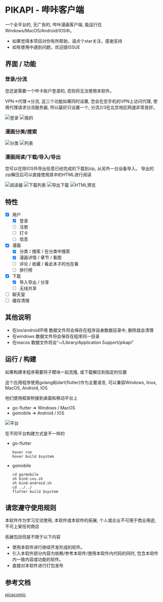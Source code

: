 PIKAPI - 哔咔客户端
========
一个全平台的, 无广告的, 哔咔漫画客户端, 能运行在 Windows/MacOS/Android/IOS中。

- 如果觉得本项目对你有所帮助，请点个star关注，感谢支持
- 如有使用中遇到问题，欢迎提ISSUE

## 界面 / 功能

### 登录/分流

您还是需要一个哔卡账户登录的, 否则将无法使用本软件。

VPN->代理->分流, 这三个功能如果同时设置, 您会在您手机的VPN上访问代理, 使用代理请求分流服务器, 所以最好只设置一个, 分流2/3在北京地区网速非常良好。

![登录](images/account_screen.png) ![我的](images/space_screen.png)

### 漫画分类/搜索

![分类](images/category_screen.png) ![列表](images/pager_screen.png)


### 漫画阅读/下载/导入/导出

您可以在除IOS外导出任意已经完成的下载到zip, 从另外一台设备导入。
导出的zip解压后可以直接使用其中的HTML进行阅读

![阅读器](images/reader.png)
![下载列表](images/download_list_screen.png)
![导出下载](images/exporting.png)
![HTML预览](images/exporting2.png)

## 特性

- [x] 用户
  - [x] 登录
  - [ ] 注册
  - [ ] 打卡
  - [ ] 信息
- [x] 漫画
  - [x] 分类 / 搜索 / 在分类中搜索
  - [x] 漫画详情 / 章节 / 看图
  - [ ] 评论 / 收藏 / 看此本子的也在看
  - [ ] 排行榜
- [x] 下载
  - [x] 导入导出 / 分享
  - [ ] 无线共享
- [ ] 聊天室
- [ ] 缓存清理

## 其他说明

- 在ios/android环境 数据文件将会保存在程序自身数据目录中, 删除就会清理
- 在windows 数据文件将会保存在程序同一目录
- 在macos 数据文件将会"~/Library/Application Support/pikapi"

## 运行 / 构建

如果构建本程序需要将子模块一起克隆, 或下载解压到指定的位置

这个应用程序使用golang和dart(flutter)作为主要语言, 可以兼容Windows, linux, MacOS, Android, IOS

他们使用框架桥接到桌面和移动平台上
- go-flutter => Windows / MacOS
- gomobile => Android / IOS

![平台](images/platforms.png)

在不同平台构建方式是不一样的
- go-flutter
  ```shell
  hover run
  hover build $system
  ```
- gomobile
  ```shell
  cd go/mobile
  sh bind-ios.sh
  sh bind-android.sh
  cd ../../
  flutter build $system
  ```

## 请您遵守使用规则
本软件作为学习交流使用, 本软件或本软件的拓展, 个人或企业不可用于商业用途, 不可上架任何商店

拓展包括但是不限于以下内容
- 使用本软件进行继续开发形成的软件。
- 引入本软件部分内容为依赖/参考本软件/使用本软件内代码的同时, 包含本软件内一致内容或功能的软件。
- 直接对本软件进行打包发布

## 参考文档

[picacomic](https://github.com/AnkiKong/picacomic)
